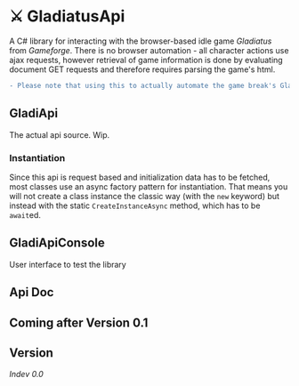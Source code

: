 # ⚔️ GladiatusApi

A C# library for interacting with the browser-based idle game *Gladiatus* from *Gameforge*. There is no browser automation - all character actions use ajax requests, however retrieval of game information is done by evaluating document GET requests and therefore requires parsing the game's html.

```diff
- Please note that using this to actually automate the game break's Gladiatus TOS! -
```

## GladiApi

The actual api source. Wip.

### Instantiation

Since this api is request based and initialization data has to be fetched, most classes use an async factory pattern for instantiation. That means you will not create a class instance the classic way (with the `new` keyword) but instead with the static `CreateInstanceAsync` method, which has to be `await`ed.

## GladiApiConsole

User interface to test the library

## Api Doc

Coming after Version 0.1
---

## Version

*Indev 0.0*
